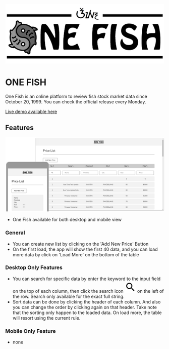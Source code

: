
![One FIsh](docs/one-fish.png)
# ONE FISH
One Fish is an online platform to review fish stock market data since October 20, 1999. You can check the official release every Monday.

[Live demo available here](https://flamboyant-hypatia-dd49e9.netlify.app/)

## Features
![Preview](docs/screenshot.png)

- One Fish available for both desktop and mobile view

### General
- You can create new list by clicking on the 'Add New Price' Button
- On the first load, the app will show the first 40 data, and you can load more data by click on 'Load More' on the bottom of the table

### Desktop Only Features
- You can search for specific data by enter the keyword to the input field on the top of each column, then click the search icon ![Search](docs/search.png) on the left of the row. Search only available for the exact full string.
- Sort data can be done by clicking the header of each column. And also you can change the order by clicking again on that header. Take note that the sorting only happen to the loaded data. On load more, the table will resort using the current rule.

### Mobile Only Feature
- none



